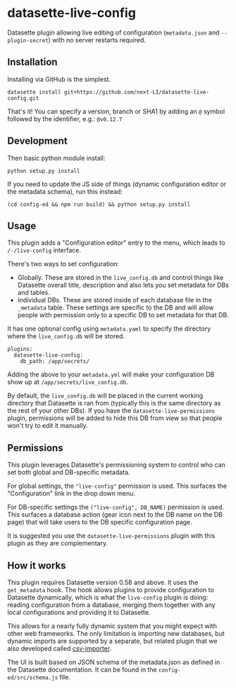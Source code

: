 # datasette-live-config

Datasette plugin allowing live editing of configuration (`metadata.json` and `--plugin-secret`) with no server restarts required.

## Installation

Installing via GitHub is the simplest.

    datasette install git+https://github.com/next-LI/datasette-live-config.git

That's it! You can specify a version, branch or SHA1 by adding an `@` symbol followed by the identifier, e.g.: `@v0.12.7`

## Development

Then basic python module install:

    python setup.py install

If you need to update the JS side of things (dynamic configuration editor or the metadata schema), run this instead:

    (cd config-ed && npm run build) && python setup.py install

## Usage

This plugin adds a "Configuration editor" entry to the menu, which leads to `/-/live-config` interface.

There's two ways to set configuration:
- Globally. These are stored in the `live_config.db` and control things like Datasette overall title, description and also lets you set metadata for DBs and tables.
- Individual DBs. These are stored inside of each database file in the `_metadata` table. These settings are specific to the DB and will allow people with permission only to a specific DB to set metadata for that DB.

It has one optional config using `metadata.yaml` to specify the directory where the `live_config.db` will be stored.

    plugins:
      datasette-live-config:
        db_path: /app/secrets/

Adding the above to your `metadata.yml` will make your configuration DB show up at `/app/secrets/live_config.db`.

By default, the `live_config.db` will be placed in the current working directory that Datasette is ran from (typically this is the same directory as the rest of your other DBs). If you have the `datasette-live-permissions` plugin, permissions will be added to hide this DB from view so that people won't try to edit it manually.

## Permissions

This plugin leverages Datasette's permissioning system to control who can set both global and DB-specific metadata.

For global settings, the `"live-config"` permission is used. This surfaces the "Configuration" link in the drop down menu.

For DB-specific settings the `("live-config", DB_NAME)` permission is used. This surfaces a database action (gear icon next to the DB name on the DB page) that will take users to the DB specific configuration page.

It is suggested you use the `datasette-live-permissions` plugin with this plugin as they are complementary.

## How it works

This plugin requires Datasette version 0.58 and above. It uses the `get_metadata` hook. The hook allows plugins to provide configuration to Datasette dynamically, which is what the `live-config` plugin is doing: reading configuration from a database, merging them together with any local configurations and providing it to Datasette.

This allows for a nearly fully dynamic system that you might expect with other web frameworks. The only limitation is importing new databases, but dynamic imports are supported by a separate, but related plugin that we also developed called [csv-importer](https://github.comom/next-LI/datasette-csv-importer).

The UI is built based on JSON schema of the metadata.json as defined in the Datasette documentation. It can be found in the `config-ed/src/schema.js` file.
